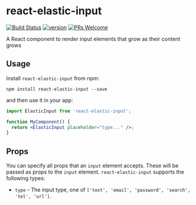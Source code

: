 # react-elastic-input

[![Build Status][build-badge]][build]
[![version][version-badge]][package]
[![PRs Welcome][prs-badge]](http://makeapullrequest.com)

A React component to render input elements that grow as their content grows

## Usage

Install `react-elastic-input` from npm:

```
npm install react-elastic-input --save
```

and then use it in your app:

```jsx
import ElasticInput from 'react-elastic-input';

function MyComponent() {
  return <ElasticInput placeholder="type..." />;
}
```

## Props

You can specify all props that an `input` element accepts. These will be passed as props to the `input` element. `react-elastic-input` supports the following types:

- `type` - The input type, one of `['text', 'email', 'password', 'search', 'tel', 'url']`.

[version-badge]: https://img.shields.io/npm/v/react-elastic-input.svg?style=flat-square
[package]: https://www.npmjs.com/package/react-elastic-input
[prs-badge]: https://img.shields.io/badge/PRs-welcome-brightgreen.svg?style=flat-square
[build-badge]: https://circleci.com/gh/spirosikmd/react-elastic-input.svg?style=svg
[build]: https://circleci.com/gh/spirosikmd/react-elastic-input
